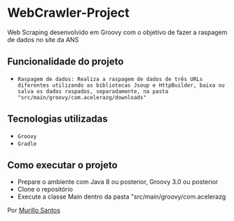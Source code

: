 # WebCrawler-Project
Web Scraping desenvolvido em Groovy com o objetivo de fazer a raspagem de dados no site da ANS

## Funcionalidade do projeto

- `Raspagem de dados: Realiza a raspagem de dados de três URLs diferentes utilizando as bibliotecas Jsoup e HttpBuilder,
baixa ou salva os dados raspados, separadamente, na pasta "src/main/groovy/com.acelerazg/downloads"`

## Tecnologias utilizadas

- `Groovy`
- `Gradle`

## Como executar o projeto

- Prepare o ambiente com Java 8 ou posterior, Groovy 3.0 ou posterior
- Clone o repositório
- Execute a classe Main dentro da pasta "src/main/groovy/com.acelerazg

Por [Murillo Santos](https://br.linkedin.com/in/murillo-santos-6a179a1b8)